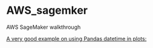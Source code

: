 # AWS_sagemker
AWS SageMaker walkthrough

[A very good example on using Pandas datetime in plots:](.xgboost/bikerental_data_preparation)

